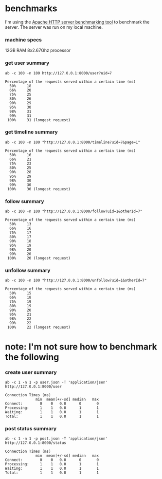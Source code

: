 # benchmarks

I'm using the [Apache HTTP server benchmarking tool](http://httpd.apache.org/docs/2.0/programs/ab.html) to benchmark the server. The server was run on my local machine.

### machine specs 
12GB RAM
8x2.67Ghz processor

### get user summary 
`ab -c 100 -n 100 http://127.0.0.1:8000/user?uid=7`

```
Percentage of the requests served within a certain time (ms)
  50%     18
  66%     20
  75%     25
  80%     26
  90%     29
  95%     30
  98%     31
  99%     31
 100%     31 (longest request)
```
### get timeline summary
`ab -c 100 -n 100 "http://127.0.0.1:8000/timeline?uid=7&page=1"`

```
Percentage of the requests served within a certain time (ms)
  50%     16
  66%     21
  75%     23
  80%     25
  90%     28
  95%     29
  98%     30
  99%     30
 100%     30 (longest request)
```

### follow summary
`ab -c 100 -n 100 "http://127.0.0.1:8000/follow?uid=1&otherId=7"`

```
Percentage of the requests served within a certain time (ms)
  50%     13
  66%     16
  75%     17
  80%     17
  90%     18
  95%     19
  98%     20
  99%     20
 100%     20 (longest request)
```

### unfollow summary
`ab -c 100 -n 100 "http://127.0.0.1:8000/unfollow?uid=1&otherId=7"`

```
Percentage of the requests served within a certain time (ms)
  50%     15
  66%     18
  75%     19
  80%     19
  90%     20
  95%     21
  98%     22
  99%     22
 100%     22 (longest request)
```

# note: I'm not sure how to benchmark the following


### create user summary
`ab -c 1 -n 1 -p user.json -T 'application/json' http://127.0.0.1:8000/user`

```
Connection Times (ms)
              min  mean[+/-sd] median   max
Connect:        0    0   0.0      0       0
Processing:     1    1   0.0      1       1
Waiting:        1    1   0.0      1       1
Total:          1    1   0.0      1       1
```

### post status summary 
`ab -c 1 -n 1 -p post.json -T 'application/json' http://127.0.0.1:8000/status`

```
Connection Times (ms)
              min  mean[+/-sd] median   max
Connect:        0    0   0.0      0       0
Processing:     1    1   0.0      1       1
Waiting:        1    1   0.0      1       1
Total:          1    1   0.0      1       1
```
